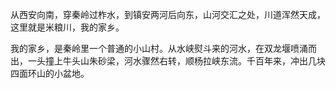 从西安向南，穿秦岭过柞水，到镇安两河后向东，山河交汇之处，川道浑然天成，这里就是米粮川，我的家乡。

我的家乡，是秦岭里一个普通的小山村。从水峡熨斗来的河水，在双龙堰喷涌而出，一头撞上牛头山朱砂梁，河水骤然右转，顺杨拉峡东流。千百年来，冲出几块四面环山的小盆地。




